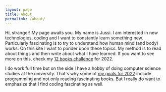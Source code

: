```yaml
---
layout: page
title: About
permalink: /about/
---
```


Hi, stranger! My page awaits you. My name is Jussi. I am interested in new technologies, coding and I want to constantly learn something new. Particularly fascinating is to try to understand how human mind (and body) works. On this site I want to ponder upon these topics. My method is to read about things and then write about what I have learned. If you want to see more on this, check my [12 books challence]() for 2022. 

I do work full time but on the side I have a hobby of doing computer science studies at the university. That's why some of [my goals for 2022]() include programming and not only reading fascinating books. But I really do want to emphasize that I find coding fascinating as well.  